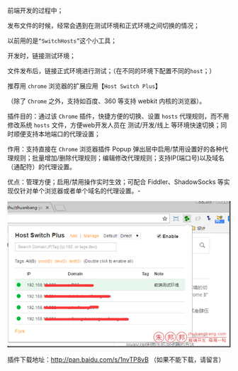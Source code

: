 前端开发的过程中；

发布文件的时候，经常会遇到在测试环境和正式环境之间切换的情况；

以前用的是`“SwitchHosts”`这个小工具；

开发时，链接测试环境；

文件发布后，链接正式环境进行测试；（在不同的环境下配置不同的`host`；）

推荐用 `chrome` 浏览器的扩展应用【`Host Switch Plus`】

（除了 `Chrome` 之外，支持如百度、360 等支持 webkit 内核的浏览器）。

插件目的：通过该 `Chrome` 插件，快捷方便的切换、设置 `hosts` 代理规则，而不用修改系统 `hosts` 文件，方便web开发人员在 测试/开发/线上 等环境快速切换；同时顺便支持本地端口的代理设置；

作用：支持直接在 `Chrome` 浏览器插件 Popup 弹出层中启用/禁用设置好的各种代理规则；批量增加/删除代理规则；编辑修改代理规则；支持IP(端口号)以及域名（通配符）的代理设置。

优点：管理方便；启用/禁用操作实时生效；可配合 Fiddler、ShadowSocks 等实现仅针对单个浏览器或者单个域名的代理设置。-

![](./img/Host-Switch-Plus.png)

插件下载地址：http://pan.baidu.com/s/1nvTP8vB （如果不能下载，请留言）